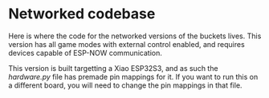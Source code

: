 # Networked codebase
Here is where the code for the networked versions of the buckets lives. This version has all game modes with external control enabled, and requires devices capable of ESP-NOW communication.

This version is built targetting a Xiao ESP32S3, and as such the *hardware.py* file has premade pin mappings for it. If you want to run this on a different board, you will need to change the pin mappings in that file.